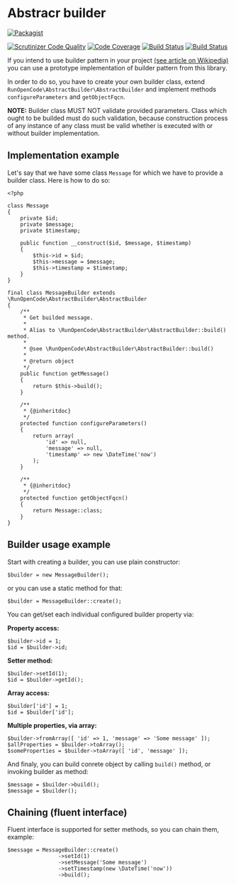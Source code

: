 # Abstracr builder

[![Packagist](https://img.shields.io/packagist/v/RunOpenCode/abstract-builder.svg)](https://packagist.org/packages/runopencode/abstract-builder)

[![Scrutinizer Code Quality](https://scrutinizer-ci.com/g/RunOpenCode/abstract-builder/badges/quality-score.png?b=master)](https://scrutinizer-ci.com/g/RunOpenCode/abstract-builder/?branch=master)
[![Code Coverage](https://scrutinizer-ci.com/g/RunOpenCode/abstract-builder/badges/coverage.png?b=master)](https://scrutinizer-ci.com/g/RunOpenCode/abstract-builder/?branch=master)
[![Build Status](https://scrutinizer-ci.com/g/RunOpenCode/abstract-builder/badges/build.png?b=master)](https://scrutinizer-ci.com/g/RunOpenCode/abstract-builder/build-status/master)
[![Build Status](https://travis-ci.org/RunOpenCode/abstract-builder.svg?branch=master)](https://travis-ci.org/RunOpenCode/abstract-builder)

If you intend to use builder pattern in your project 
[(see article on Wikipedia)](https://en.wikipedia.org/wiki/Builder_pattern)
you can use a prototype implementation of builder pattern from this library.

In order to do so, you have to create your own builder class, extend
`RunOpenCode\AbstractBuilder\AbstractBuilder` and implement methods
`configureParameters` and `getObjectFqcn`.

**NOTE:** Builder class MUST NOT validate provided parameters. Class
which ought to be builded must do such validation, because construction
process of any instance of any class must be valid whether is executed
with or without builder implementation.

## Implementation example

Let's say that we have some class `Message` for which we have to provide
a builder class. Here is how to do so:

    <?php
    
    class Message
    {
        private $id;
        private $message;
        private $timestamp;
    
        public function __construct($id, $message, $timestamp)
        {
            $this->id = $id;
            $this->message = $message;
            $this->timestamp = $timestamp;
        }
    }
    
    final class MessageBuilder extends \RunOpenCode\AbstractBuilder\AbstractBuilder
    {
        /**
         * Get builded message.
         *
         * Alias to \RunOpenCode\AbstractBuilder\AbstractBuilder::build() method.
         *
         * @see \RunOpenCode\AbstractBuilder\AbstractBuilder::build()
         *
         * @return object
         */
        public function getMessage()
        {
            return $this->build();
        }
    
        /**
         * {@inheritdoc}
         */
        protected function configureParameters()
        {
            return array(
                'id' => null,
                'message' => null,
                'timestamp' => new \DateTime('now')
            );
        }
    
        /**
         * {@inheritdoc}
         */
        protected function getObjectFqcn()
        {
            return Message::class;
        }
    }
    
## Builder usage example

Start with creating a builder, you can use plain constructor:

    $builder = new MessageBuilder();

or you can use a static method for that:

    $builder = MessageBuilder::create();

You can get/set each individual configured builder property via:

**Property access:**

    $builder->id = 1;
    $id = $builder->id;

**Setter method:**

    $builder->setId(1);
    $id = $builder->getId();

**Array access:**

    $builder['id'] = 1;
    $id = $builder['id'];

**Multiple properties, via array:**

    $builder->fromArray([ 'id' => 1, 'message' => 'Some message' ]);
    $allProperties = $builder->toArray();
    $someProperties = $builder->toArray([ 'id', 'message' ]);

And finaly, you can build conrete object by calling `build()` method, or
invoking builder as method:

    $message = $builder->build();
    $message = $builder();

## Chaining (fluent interface)

Fluent interface is supported for setter methods, so you can chain them, example:

    $message = MessageBuilder::create()
                    ->setId(1)
                    ->setMessage('Some message')
                    ->setTimestamp(new \DateTime('now'))
                    ->build();



